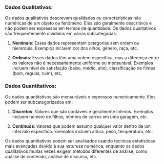 
### Dados Qualitativos:

Os dados qualitativos descrevem qualidades ou características não numéricas de um objeto ou fenômeno. Eles são geralmente descritivos e não podem ser expressos em termos de quantidade. Os dados qualitativos são frequentemente divididos em várias subcategorias:

1. **Nominais**: Esses dados representam categorias sem ordem ou hierarquia. Exemplos incluem cor dos olhos, gênero, raça, etc.
    
2. **Ordinais**: Esses dados têm uma ordem específica, mas a diferença entre os valores não é necessariamente uniforme ou mensurável. Exemplos incluem nível de satisfação (baixo, médio, alto), classificação de filmes (bom, regular, ruim), etc.
    

### Dados Quantitativos:

Os dados quantitativos são mensuráveis e expressos numericamente. Eles podem ser subcategorizados em:

1. **Discretos**: Valores que são contáveis e geralmente inteiros. Exemplos incluem número de filhos, número de carros em uma garagem, etc.
    
2. **Contínuos**: Valores que podem assumir qualquer valor dentro de um intervalo específico. Exemplos incluem altura, peso, temperatura, etc.
    

Os dados quantitativos podem ser analisados usando técnicas estatísticas mais avançadas devido à sua natureza numérica, enquanto os dados qualitativos muitas vezes exigem métodos diferentes de análise, como análise de conteúdo, análise de discurso, etc.